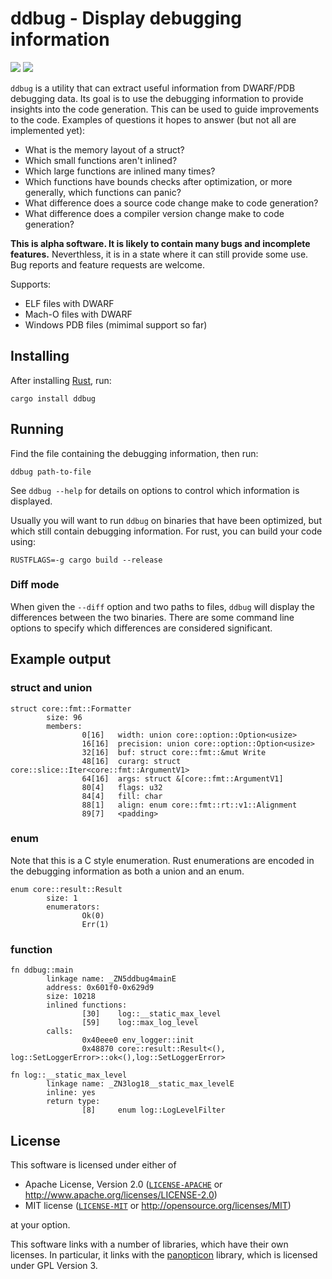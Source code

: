 # ddbug - Display debugging information 

[![](https://img.shields.io/crates/v/ddbug.svg)](https://crates.io/crates/ddbug) [![](https://docs.rs/ddbug/badge.svg)](https://docs.rs/ddbug/)

`ddbug` is a utility that can extract useful information from DWARF/PDB
debugging data. Its goal is to use the debugging information to provide
insights into the code generation. This can be used to guide improvements
to the code. Examples of questions it hopes to answer (but not all are
implemented yet):

* What is the memory layout of a struct?
* Which small functions aren't inlined?
* Which large functions are inlined many times?
* Which functions have bounds checks after optimization, or more generally,
which functions can panic?
* What difference does a source code change make to code generation?
* What difference does a compiler version change make to code generation?

**This is alpha software. It is likely to contain many bugs and
incomplete features.** Neverthless, it is in a state where it can still
provide some use. Bug reports and feature requests are welcome.

Supports:
* ELF files with DWARF
* Mach-O files with DWARF
* Windows PDB files (mimimal support so far)

## Installing
After installing [Rust](https://www.rust-lang.org/), run:
```
cargo install ddbug
```

## Running

Find the file containing the debugging information, then run:
```
ddbug path-to-file
```

See `ddbug --help` for details on options to control which information
is displayed.

Usually you will want to run `ddbug` on binaries that have been
optimized, but which still contain debugging information. For rust, you
can build your code using:
```
RUSTFLAGS=-g cargo build --release
```

### Diff mode

When given the `--diff` option and two paths to files, `ddbug` will
display the differences between the two binaries. There are some command
line options to specify which differences are considered significant.

## Example output

### struct and union
```
struct core::fmt::Formatter
        size: 96
        members:
                0[16]   width: union core::option::Option<usize>
                16[16]  precision: union core::option::Option<usize>
                32[16]  buf: struct core::fmt::&mut Write
                48[16]  curarg: struct core::slice::Iter<core::fmt::ArgumentV1>
                64[16]  args: struct &[core::fmt::ArgumentV1]
                80[4]   flags: u32
                84[4]   fill: char
                88[1]   align: enum core::fmt::rt::v1::Alignment
                89[7]   <padding>
```

### enum
Note that this is a C style enumeration. Rust enumerations are encoded
in the debugging information as both a union and an enum.
```
enum core::result::Result
        size: 1
        enumerators:
                Ok(0)
                Err(1)
```


### function
```
fn ddbug::main
        linkage name: _ZN5ddbug4mainE
        address: 0x601f0-0x629d9
        size: 10218
        inlined functions:
                [30]    log::__static_max_level
                [59]    log::max_log_level
        calls:
                0x40eee0 env_logger::init
                0x48870 core::result::Result<(), log::SetLoggerError>::ok<(),log::SetLoggerError>

fn log::__static_max_level
        linkage name: _ZN3log18__static_max_levelE
        inline: yes
        return type:
                [8]     enum log::LogLevelFilter
```

## License
This software is licensed under either of

  * Apache License, Version 2.0 ([`LICENSE-APACHE`](./LICENSE-APACHE) or http://www.apache.org/licenses/LICENSE-2.0)
  * MIT license ([`LICENSE-MIT`](./LICENSE-MIT) or http://opensource.org/licenses/MIT)

at your option.

This software links with a number of libraries, which
have their own licenses. In particular, it links with the
[panopticon](https://github.com/das-labor/panopticon) library, which is
licensed under GPL Version 3.
